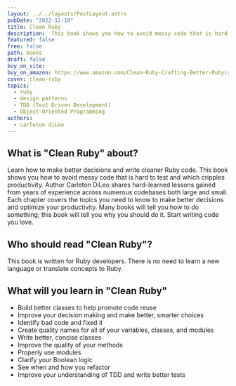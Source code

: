 ```yaml
---
layout: ../../layouts/PostLayout.astro
pubDate: "2022-12-10"
title: Clean Ruby
description:  This book shows you how to avoid messy code that is hard to test and which cripples productivity.
featured: false
free: false
path: books
draft: false
buy_on_site: 
buy_on_amazon: https://www.amazon.com/Clean-Ruby-Crafting-Better-Rubyists-ebook/dp/B0825PGLR2/
cover: clean-ruby
topics:
  - ruby
  - design patterns
  - TDD (Test Driven Development)
  - Object-Oriented Programming
authors:
  - carleton diLeo
---
```



## What is "Clean Ruby" about?
Learn how to make better decisions and write cleaner Ruby code. This book shows you how to avoid messy code that is hard to test and which cripples productivity. Author Carleton DiLeo shares hard-learned lessons gained from years of experience across numerous codebases both large and small. Each chapter covers the topics you need to know to make better decisions and optimize your productivity. Many books will tell you how to do something; this book will tell you why you should do it. Start writing code you love. 

## Who should read "Clean Ruby"?
This book is written for Ruby developers. There is no need to learn a new language or translate concepts to Ruby.

## What will you learn in "Clean Ruby"
- Build better classes to help promote code reuse
- Improve your decision making and make better, smarter choices
- Identify bad code and fixed it
- Create quality names for all of your variables, classes, and modules
- Write better, concise classes
- Improve the quality of your methods
- Properly use modules
- Clarify your Boolean logic
- See when and how you refactor
- Improve your understanding of TDD and write better tests